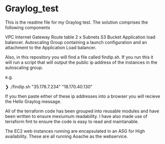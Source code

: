 # Graylog_test 

This is the readme file for my Graylog test. The solution comprises the following components

VPC
Internet Gateway
Route table
2 x Subnets
S3 Bucket
Application load balancer.
Autoscaling Group containing a launch configuration and an attachment to the Application Load balancer.

Also, in this repository you will find a file called findip.sh. If you run this it will run a script that 
will output the public ip address of the instances in the autoscaling group.

e.g.  

❯ ./findip.sh
"35.178.7.234"
"18.170.40.130"

If you then paste either of these ip addresses into a browser you will recieve the Hello Graylog message.

All of the terraform code has been grouped into reusable modules and have been written to ensure mexiumum readability.
I have also made use of terraform fmt to ensure the code is easy to read and maintanable.

The EC2 web instances running are encapsulated in an ASG for High availability. These are all running Aoache as the
webservice.

